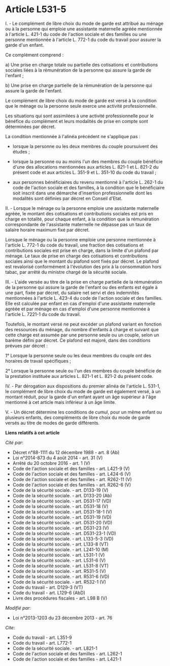 # Article L531-5

I. - Le complément de libre choix du mode de garde est attribué au ménage ou à la personne qui emploie une assistante
maternelle agréée mentionnée à l'article L. 421-1 du code de l'action sociale et des familles ou une personne mentionnée à
l'article L. 772-1 du code du travail pour assurer la garde d'un enfant.

Ce complément comprend :

a) Une prise en charge totale ou partielle des cotisations et contributions sociales liées à la rémunération de la personne
qui assure la garde de l'enfant ;

b) Une prise en charge partielle de la rémunération de la personne qui assure la garde de l'enfant.

Le complément de libre choix du mode de garde est versé à la condition que le ménage ou la personne seule exerce une activité
professionnelle. 

Les situations qui sont assimilées à une activité professionnelle pour le bénéfice du complément et leurs modalités de prise
en compte sont déterminées par décret.

La condition mentionnée à l'alinéa précédent ne s'applique pas :

- lorsque la personne ou les deux membres du couple poursuivent des études ;

- lorsque la personne ou au moins l'un des membres du couple bénéficie d'une des allocations mentionnées aux articles L.
821-1 et L. 821-2 du présent code et aux articles L. 351-9 et L. 351-10 du code du travail ;

- aux personnes bénéficiaires du revenu mentionné à l'article L. 262-1 du code de l'action sociale et des familles, à la
condition que le bénéficiaire soit inscrit dans une démarche d'insertion professionnelle dont les modalités sont définies par
décret en Conseil d'Etat.

II. - Lorsque le ménage ou la personne emploie une assistante maternelle agréée, le montant des cotisations et contributions
sociales est pris en charge en totalité, pour chaque enfant, à la condition que la rémunération correspondante de
l'assistante maternelle ne dépasse pas un taux de salaire horaire maximum fixé par décret.

Lorsque le ménage ou la personne emploie une personne mentionnée à l'article L. 772-1 du code du travail, une fraction des
cotisations et contributions sociales est prise en charge, dans la limite d'un plafond par ménage. Le taux de prise en charge
des cotisations et contributions sociales ainsi que le montant du plafond sont fixés par décret. Le plafond est revalorisé
conformément à l'évolution des prix à la consommation hors tabac, par arrêté du ministre chargé de la sécurité sociale.

III. - L'aide versée au titre de la prise en charge partielle de la rémunération de la personne qui assure la garde de
l'enfant ou des enfants est égale à une part, fixée par décret, du salaire net servi et des indemnités mentionnées à
l'article L. 423-4 du code de l'action sociale et des familles. Elle est calculée par enfant en cas d'emploi d'une assistante
maternelle agréée et par ménage en cas d'emploi d'une personne mentionnée à l'article L. 7221-1 du code du travail.

Toutefois, le montant versé ne peut excéder un plafond variant en fonction des ressources du ménage, du nombre d'enfants à
charge et suivant que cette charge est assumée par une personne seule ou un couple, selon un barème défini par décret. Ce
plafond est majoré, dans des conditions prévues par décret :

1° Lorsque la personne seule ou les deux membres du couple ont des horaires de travail spécifiques ;

2° Lorsque la personne seule ou l'un des membres du couple bénéficie de la prestation instituée aux articles L. 821-1 et L.
821-2 du présent code.

IV. - Par dérogation aux dispositions du premier alinéa de l'article L. 531-1, le complément de libre choix du mode de garde
est également versé, à un montant réduit, pour la garde d'un enfant ayant un âge supérieur à l'âge mentionné à cet article
mais inférieur à un âge limite.

V. - Un décret détermine les conditions de cumul, pour un même enfant ou plusieurs enfants, des compléments de libre choix du
mode de garde versés au titre de modes de garde différents.

**Liens relatifs à cet article**

_Cité par_:

  - Décret n°88-1111 du 12 décembre 1988 - art. 8 (Ab)
  - Loi n°2014-873 du 4 août 2014 - art. 31 (V)
  - Arrêté du 20 octobre 2016 - art. 1 (V)
  - Code de l'action sociale et des familles - art. L421-9 (V)
  - Code de l'action sociale et des familles - art. L424-6 (V)
  - Code de l'action sociale et des familles - art. R262-11 (V)
  - Code de l'action sociale et des familles - art. R262-6 (V)
  - Code de la sécurité sociale. - art. D133-19 (V)
  - Code de la sécurité sociale. - art. D133-20 (Ab)
  - Code de la sécurité sociale. - art. D531-17 (VD)
  - Code de la sécurité sociale. - art. D531-18 (V)
  - Code de la sécurité sociale. - art. D531-18-1 (V)
  - Code de la sécurité sociale. - art. D531-19 (VD)
  - Code de la sécurité sociale. - art. D531-20 (VD)
  - Code de la sécurité sociale. - art. D531-23 (V)
  - Code de la sécurité sociale. - art. D531-23-1 (VD)
  - Code de la sécurité sociale. - art. L133-5-3 (VD)
  - Code de la sécurité sociale. - art. L133-8 (VT)
  - Code de la sécurité sociale. - art. L241-10 (M)
  - Code de la sécurité sociale. - art. L531-1 (V)
  - Code de la sécurité sociale. - art. L531-6 (V)
  - Code de la sécurité sociale. - art. L531-8 (VT)
  - Code de la sécurité sociale. - art. R531-5 (V)
  - Code de la sécurité sociale. - art. R531-6 (VD)
  - Code de la sécurité sociale. - art. R532-1 (V)
  - Code du travail - art. D129-3 (VT)
  - Code du travail - art. L129-6 (AbD)
  - Livre des procédures fiscales - art. L98 B (V)

_Modifié par_:

  - Loi n°2013-1203 du 23 décembre 2013 - art. 76

_Cite_:

  - Code du travail - art. L351-9
  - Code du travail - art. L772-1
  - Code de la sécurité sociale. - art. L821-1
  - Code de l'action sociale et des familles - art. L262-1
  - Code de l'action sociale et des familles - art. L421-1
